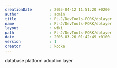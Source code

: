 ```yaml
---
creationDate        : 2005-04-12 11:51:20 +0200 
author              : admin 
title               : PL-J/DevTools-FORK/dblayer 
name                : PL-J/DevTools-FORK/dblayer 
layout              : wiki 
path                : PL-J/DevTools-FORK/dblayer 
date                : 2006-03-26 01:42:49 +0100 
version             : 1 
creator             : kocka 
---
```

database platform adoption layer
